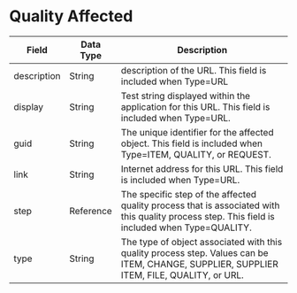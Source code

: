 # Quality Affected

| Field<br> | Data Type<br> | Description<br> |
|  --- |  --- |  --- | 
| description<br> | String<br> | description of the URL. This field is included when Type=URL<br> |
| display<br> | String<br> | Test string displayed within the application for this URL. This field is included when Type=URL.<br> |
| guid<br> | String<br> | The unique identifier for the affected object. This field is included when Type=ITEM, QUALITY, or REQUEST.<br> |
| link<br> | String<br> | Internet address for this URL. This field is included when Type=URL.<br> |
| step<br> | Reference<br> | The specific step of the affected quality process that is associated with this quality process step. This field is included when Type=QUALITY.<br> |
| type<br> | String<br> | The type of object associated with this quality process step. Values can be ITEM, CHANGE, SUPPLIER, SUPPLIER ITEM, FILE, QUALITY, or URL.<br> |

